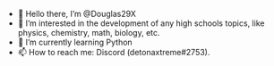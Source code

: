 - 👋 Hello there, I’m @Douglas29X
- 👀 I’m interested in the development of any high schools topics, like physics, chemistry, math, biology, etc.
- 🌱 I’m currently learning Python
- 📫 How to reach me: Discord (detonaxtreme#2753).

<!---
Douglas29X/Douglas29X is a ✨ special ✨ repository because its `README.md` (this file) appears on your GitHub profile.
You can click the Preview link to take a look at your changes.
--->
